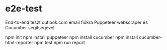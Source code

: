# e2e-test
End-to-end teszt outlook.com email fiókra Puppeteer webscraper és Cucumber segítségével.

npm init
npm install puppeteer
npm install cucumber
npm install cucumber-html-reporter​
npm test
npm run report
